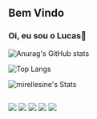 ## Bem Vindo
### Oi, eu sou o Lucas👋


![Anurag's GitHub stats](https://github-readme-stats.vercel.app/api?username=Lucas-P0ntes&show_icons=true&theme=tokyonight)

![Top Langs](https://github-readme-stats.vercel.app/api/top-langs/?username=Lucas-P0ntes&layout=compact&theme=tokyonight)

![mirellesine's Stats](https://github-readme-stats.vercel.app/api?username=mirellesine&theme=dark&show_icons=true&hide_border=true&count_private=true)
##
 
<div> 
 
  <img src="https://img.shields.io/badge/HTML5-E34F26?style=for-the-badge&logo=html5&logoColor=white" target="_blank">
  <img src="https://img.shields.io/badge/CSS3-1572B6?style=for-the-badge&logo=css3&logoColor=white" target="_blank">
  <img src="https://img.shields.io/badge/JavaScript-323330?style=for-the-badge&logo=javascript&logoColor=F7DF1E" target="_blank">
  <img src="https://img.shields.io/badge/PHP-777BB4?style=for-the-badge&logo=php&logoColor=white" target="_blank">
  <img src="https://img.shields.io/badge/React-20232A?style=for-the-badge&logo=react&logoColor=61DAFB" target="_blank">

  
  
  </div>

